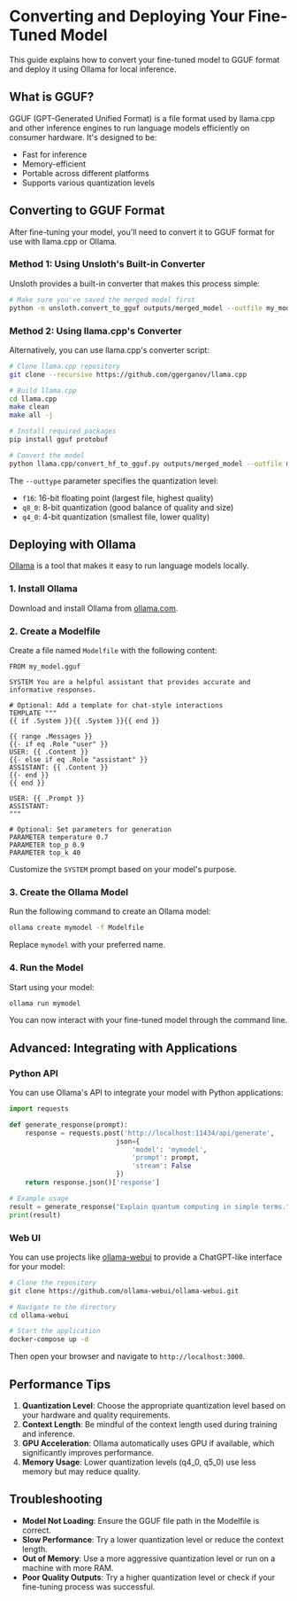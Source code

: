 # Converting and Deploying Your Fine-Tuned Model

This guide explains how to convert your fine-tuned model to GGUF format and deploy it using Ollama for local inference.

## What is GGUF?

GGUF (GPT-Generated Unified Format) is a file format used by llama.cpp and other inference engines to run language models efficiently on consumer hardware. It's designed to be:

- Fast for inference
- Memory-efficient
- Portable across different platforms
- Supports various quantization levels

## Converting to GGUF Format

After fine-tuning your model, you'll need to convert it to GGUF format for use with llama.cpp or Ollama.

### Method 1: Using Unsloth's Built-in Converter

Unsloth provides a built-in converter that makes this process simple:

```bash
# Make sure you've saved the merged model first
python -m unsloth.convert_to_gguf outputs/merged_model --outfile my_model.gguf
```

### Method 2: Using llama.cpp's Converter

Alternatively, you can use llama.cpp's converter script:

```bash
# Clone llama.cpp repository
git clone --recursive https://github.com/ggerganov/llama.cpp

# Build llama.cpp
cd llama.cpp
make clean
make all -j

# Install required packages
pip install gguf protobuf

# Convert the model
python llama.cpp/convert_hf_to_gguf.py outputs/merged_model --outfile my_model.gguf --outtype q8_0
```

The `--outtype` parameter specifies the quantization level:
- `f16`: 16-bit floating point (largest file, highest quality)
- `q8_0`: 8-bit quantization (good balance of quality and size)
- `q4_0`: 4-bit quantization (smallest file, lower quality)

## Deploying with Ollama

[Ollama](https://ollama.com) is a tool that makes it easy to run language models locally.

### 1. Install Ollama

Download and install Ollama from [ollama.com](https://ollama.com).

### 2. Create a Modelfile

Create a file named `Modelfile` with the following content:

```
FROM my_model.gguf

SYSTEM You are a helpful assistant that provides accurate and informative responses.

# Optional: Add a template for chat-style interactions
TEMPLATE """
{{ if .System }}{{ .System }}{{ end }}

{{ range .Messages }}
{{- if eq .Role "user" }}
USER: {{ .Content }}
{{- else if eq .Role "assistant" }}
ASSISTANT: {{ .Content }}
{{- end }}
{{ end }}

USER: {{ .Prompt }}
ASSISTANT: 
"""

# Optional: Set parameters for generation
PARAMETER temperature 0.7
PARAMETER top_p 0.9
PARAMETER top_k 40
```

Customize the `SYSTEM` prompt based on your model's purpose.

### 3. Create the Ollama Model

Run the following command to create an Ollama model:

```bash
ollama create mymodel -f Modelfile
```

Replace `mymodel` with your preferred name.

### 4. Run the Model

Start using your model:

```bash
ollama run mymodel
```

You can now interact with your fine-tuned model through the command line.

## Advanced: Integrating with Applications

### Python API

You can use Ollama's API to integrate your model with Python applications:

```python
import requests

def generate_response(prompt):
    response = requests.post('http://localhost:11434/api/generate', 
                           json={
                               'model': 'mymodel',
                               'prompt': prompt,
                               'stream': False
                           })
    return response.json()['response']

# Example usage
result = generate_response("Explain quantum computing in simple terms.")
print(result)
```

### Web UI

You can use projects like [ollama-webui](https://github.com/ollama-webui/ollama-webui) to provide a ChatGPT-like interface for your model:

```bash
# Clone the repository
git clone https://github.com/ollama-webui/ollama-webui.git

# Navigate to the directory
cd ollama-webui

# Start the application
docker-compose up -d
```

Then open your browser and navigate to `http://localhost:3000`.

## Performance Tips

1. **Quantization Level**: Choose the appropriate quantization level based on your hardware and quality requirements.
2. **Context Length**: Be mindful of the context length used during training and inference.
3. **GPU Acceleration**: Ollama automatically uses GPU if available, which significantly improves performance.
4. **Memory Usage**: Lower quantization levels (q4_0, q5_0) use less memory but may reduce quality.

## Troubleshooting

- **Model Not Loading**: Ensure the GGUF file path in the Modelfile is correct.
- **Slow Performance**: Try a lower quantization level or reduce the context length.
- **Out of Memory**: Use a more aggressive quantization level or run on a machine with more RAM.
- **Poor Quality Outputs**: Try a higher quantization level or check if your fine-tuning process was successful.